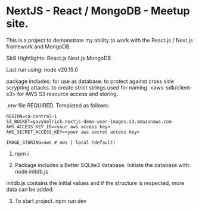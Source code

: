 # NextJS - React / MongoDB - Meetup site.

This is a project to demonstrate my ability to work with the React.js / Next.js framework and MongoDB.

Skill Hightlights:
React.js
Next.js
MongoDB

Last run using: node v20.15.0

package includes:
<better-sqlite3> for use as database.
<xss> to protect against cross side scrypting attacks.
<slugify> to create strict strings used for naming.
<aws-sdk/client-s3> for AWS S3 resource access and storing.

.env file REQUIRED. Templated as follows:

```
REGION=ca-central-1
S3_BUCKET=gavynelrick-nextjs-demo-user-images.s3.amazonaws.com
AWS_ACCESS_KEY_ID=<your aws access key>
AWS_SECRET_ACCESS_KEY=<your aws secret access key>

IMAGE_STORING=aws # aws | local (default)
```

1. npm i

2. Package includes a Better SQLite3 database. Initiate the database with:
   node initdb.js

initdb.js contains the initial values and if the structure is respected, more data can be added.

3. To start project.
   npm run dev
